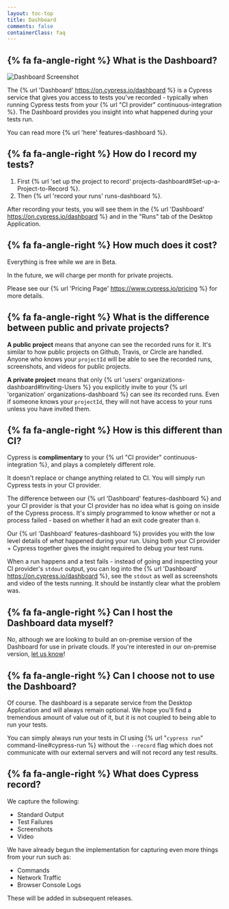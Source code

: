 ```yaml
---
layout: toc-top
title: Dashboard
comments: false
containerClass: faq
---
```


## {% fa fa-angle-right %} What is the Dashboard?

![Dashboard Screenshot](/img/dashboard/dashboard-runs-list.png)

The {% url 'Dashboard' https://on.cypress.io/dashboard %} is a Cypress service that gives you access to tests you've recorded - typically when running Cypress tests from your {% url "CI provider" continuous-integration %}. The Dashboard provides you insight into what happened during your tests run.

You can read more {% url 'here' features-dashboard %}.

## {% fa fa-angle-right %} How do I record my tests?

1. First {% url 'set up the project to record' projects-dashboard#Set-up-a-Project-to-Record %}.
2. Then {% url 'record your runs' runs-dashboard %}.

After recording your tests, you will see them in the {% url 'Dashboard' https://on.cypress.io/dashboard %} and in the "Runs" tab of the Desktop Application.

## {% fa fa-angle-right %} How much does it cost?

Everything is free while we are in Beta.

In the future, we will charge per month for private projects.

Please see our {% url 'Pricing Page' https://www.cypress.io/pricing %} for more details.

## {% fa fa-angle-right %} What is the difference between public and private projects?

**A public project** means that anyone can see the recorded runs for it. It's similar to how public projects on Github, Travis, or Circle are handled. Anyone who knows your `projectId` will be able to see the recorded runs, screenshots, and videos for public projects.

**A private project** means that only {% url 'users' organizations-dashboard#Inviting-Users %} you explicitly invite to your {% url 'organization' organizations-dashboard %} can see its recorded runs. Even if someone knows your `projectId`, they will not have access to your runs unless you have invited them.

## {% fa fa-angle-right %} How is this different than CI?

Cypress is **complimentary** to your {% url "CI provider" continuous-integration %}, and plays a completely different role.

It doesn't replace or change anything related to CI. You will simply run Cypress tests in your CI provider.

The difference between our {% url 'Dashboard' features-dashboard %} and your CI provider is that your CI provider has no idea what is going on inside of the Cypress process. It's simply programmed to know whether or not a process failed - based on whether it had an exit code greater than `0`.

Our {% url 'Dashboard' features-dashboard %} provides you with the low level details of *what* happened during your run. Using both your CI provider + Cypress together gives the insight required to debug your test runs.

When a run happens and a test fails - instead of going and inspecting your CI provider's `stdout` output, you can log into the {% url 'Dashboard' https://on.cypress.io/dashboard %}, see the `stdout` as well as screenshots and video of the tests running. It should be instantly clear what the problem was.

## {% fa fa-angle-right %} Can I host the Dashboard data myself?

No, although we are looking to build an on-premise version of the Dashboard for use in private clouds. If you're interested in our on-premise version, [let us know](mailto:hello@cypress.io)!

## {% fa fa-angle-right %} Can I choose not to use the Dashboard?

Of course. The dashboard is a separate service from the Desktop Application and will always remain optional. We hope you'll find a tremendous amount of value out of it, but it is not coupled to being able to run your tests.

You can simply always run your tests in CI using {% url "`cypress run`" command-line#cypress-run %} without the `--record` flag which does not communicate with our external servers and will not record any test results.

## {% fa fa-angle-right %} What does Cypress record?

We capture the following:

- Standard Output
- Test Failures
- Screenshots
- Video

We have already begun the implementation for capturing even more things from your run such as:

- Commands
- Network Traffic
- Browser Console Logs

These will be added in subsequent releases.

<!-- ## How many recordings can I store? -->

<!-- ## Can't I just record my app running, without the Cypress runner? -->

<!-- ## Can I see the mouse movements in my recorded video? -->

<!-- ## Is there a way to see console logs or application errors in a recorded run? -->

<!-- ## Is it possible to transfer a project to an organization I'm not a member of? -->

<!-- ## Why are my tests displaying a “still running”? -->

<!-- ## Is there any way to remove a run and the data from the Dashboard? -->

<!-- ## How secure is storing my test runs (videos and screenshots) on your servers? -->
